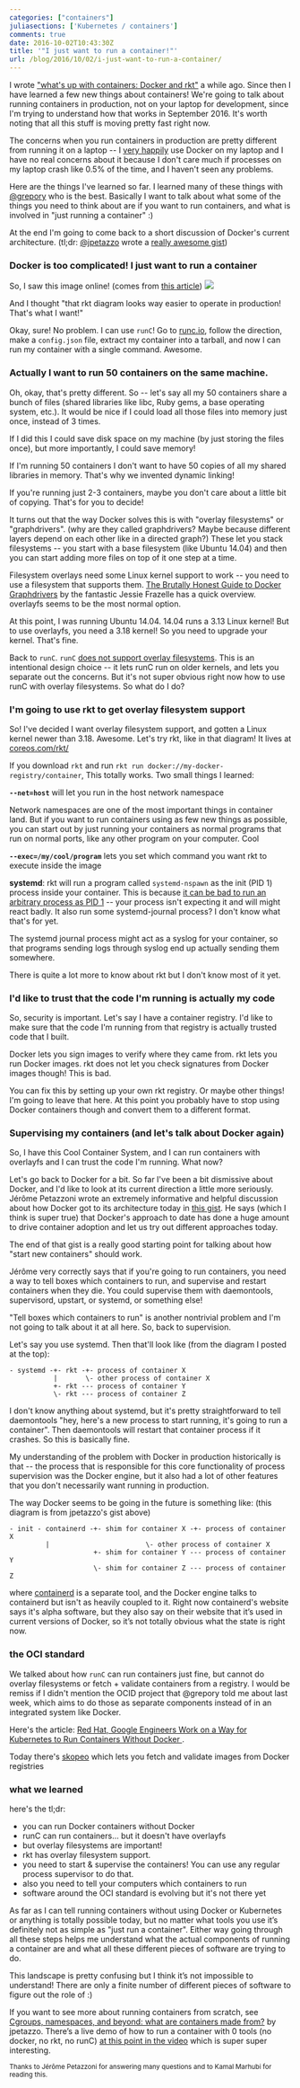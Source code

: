 ```yaml
---
categories: ["containers"]
juliasections: ['Kubernetes / containers']
comments: true
date: 2016-10-02T10:43:30Z
title: '"I just want to run a container!"'
url: /blog/2016/10/02/i-just-want-to-run-a-container/
---
```


I wrote ["what's up with containers: Docker and rkt"](http://jvns.ca/blog/2016/09/15/whats-up-with-containers-docker-and-rkt/)
a while ago. Since then I have learned a few new things about containers! We're going to
talk about running containers in production, not on your laptop for development, since I'm
trying to understand how that works in September 2016. It's worth noting that all this
stuff is moving pretty fast right now.

The concerns when you run containers in production are pretty different from running it on a laptop -- I [very happily](http://jvns.ca/blog/2015/11/09/docker-is-amazing/) use Docker on my laptop and I have no real concerns about it because I don't care much if processes on my laptop crash like 0.5% of the time, and I haven't seen any problems.

Here are the things I've learned so far. I learned many of these things with
[@grepory](https://twitter.com/grepory) who is the best. Basically I want to talk about what some of the things you need to think about are
if you want to run containers, and what is involved in "just running a container" :)

At the end I'm going to come back to a short discussion of Docker's current architecture. (tl;dr:
[@jpetazzo](https://twitter.com/jpetazzo) wrote a [really awesome gist](https://gist.github.com/jpetazzo/f1beba1dfd4c38e8daf2ebf2dcf3cdeb))

### Docker is too complicated! I just want to run a container

So, I saw this image online! (comes from [this article](https://medium.com/@adriaandejonge/moving-from-docker-to-rkt-310dc9aec938#.mmmi6m9ql)) 
<img src="/images/docker-rkt.png">

And I thought "that rkt diagram looks way easier to operate in production! That's what I
want!"

Okay, sure! No problem. I can use `runC`! Go to [runc.io](http://runc.io/), follow the
direction, make a `config.json` file, extract my container into a tarball, and now I can
run my container with a single command. Awesome.

### Actually I want to run 50 containers on the same machine.

Oh, okay, that's pretty different. So -- let's say all my 50 containers share a bunch of
files (shared libraries like libc, Ruby gems, a base operating system, etc.). It would be
nice if I could load all those files into memory just once, instead of 3 times.

If I did this I could save disk space on my machine (by just storing the files once), but
more importantly, I could save memory!

If I'm running 50 containers I don't want to have 50 copies of all my shared libraries in
memory. That's why we invented dynamic linking!

If you're running just 2-3 containers, maybe you don't care about a little bit of copying.
That's for you to decide!

It turns out that the way Docker solves this is with "overlay filesystems" or
"graphdrivers". (why are they called graphdrivers? Maybe because different layers depend on each other like in a directed graph?) These let you stack
filesystems -- you start with a base filesystem (like Ubuntu 14.04) and then you can start
adding more files on top of it one step at a time.

Filesystem overlays need some Linux kernel support to work -- you need to use a filesystem that supports them. [The Brutally Honest Guide to Docker Graphdrivers](https://blog.jessfraz.com/post/the-brutally-honest-guide-to-docker-graphdrivers/) by the fantastic Jessie Frazelle has a quick overview. overlayfs seems to be the most normal option. 

At this point, I was running Ubuntu 14.04. 14.04 runs a 3.13 Linux kernel! But to use overlayfs, you need a 3.18 kernel! So you need to upgrade your kernel. That's fine.
 
Back to `runC`. `runC` [does not support overlay filesystems](https://github.com/opencontainers/runc/issues/1040). This is an intentional design choice -- it lets runC run on older kernels, and lets you separate out the concerns. But it's not super obvious right now how to use runC with overlay filesystems. So what do I do?

### I'm going to use rkt to get overlay filesystem support

So! I've decided I want overlay filesystem support, and gotten a Linux kernel newer than
3.18. Awesome. Let's try rkt, like in that diagram! It lives at
[coreos.com/rkt/](https://coreos.com/rkt/)

If you download `rkt` and run `rkt run docker://my-docker-registry/container`, This
totally works. Two small things I learned:

**`--net=host`** will let you run in the host network namespace

Network namespaces are one of the most important things in container land. But if you want to run containers using as few new things as possible, you can start out by just running your containers as normal programs that run on normal ports, like any other program on your computer. Cool

**`--exec=/my/cool/program`** lets you set which command you want rkt to execute inside the image

**systemd**: rkt will run a program called `systemd-nspawn` as the init (PID 1) process inside your container. This is because [it can be bad to run an arbitrary process as PID 1](https://engineeringblog.yelp.com/2016/01/dumb-init-an-init-for-docker.html) -- your process isn't expecting it and will might react badly. It also run some systemd-journal process? I don't know what that's for yet.

The systemd journal process might act as a syslog for your container, so that programs sending logs through syslog end up actually sending them somewhere.

There is quite a lot more to know about rkt but I don't know most of it yet.

### I'd like to trust that the code I'm running is actually my code

So, security is important. Let's say I have a container registry. I'd like to make sure
that the code I'm running from that registry is actually trusted code that I built.

Docker lets you sign images to verify where they came from. rkt lets you run Docker
images. rkt does not let you check signatures from Docker images though! This is bad.

You can fix this by setting up your own rkt registry. Or maybe other things! I'm going to
leave that here. At this point you probably have to stop using Docker containers though and convert them to a different format.

### Supervising my containers (and let's talk about Docker again)

So, I have this Cool Container System, and I can run containers with overlayfs and I can
trust the code I'm running. What now?

Let's go back to Docker for a bit. So far I've been a bit dismissive about Docker, and I'd
like to look at its current direction a little more seriously. Jérôme Petazzoni wrote an
extremely informative and helpful discussion about how Docker got to its architecture
today in [this gist](https://gist.github.com/jpetazzo/f1beba1dfd4c38e8daf2ebf2dcf3cdeb). He says (which I think is super true) that Docker's approach to date has done a huge amount to drive container adoption and let us try out different approaches today.

The end of that gist is a really good starting point for talking about how "start new containers" should work.

Jérôme very correctly says that if you're going to run containers, you need a way to
tell boxes which containers to run, and supervise and restart containers when they die. You could supervise them with daemontools,
supervisord, upstart, or systemd, or something else!

"Tell boxes which containers to run" is another nontrivial problem and I'm not going to
talk about it at all here. So, back to supervision.

Let's say you use systemd. Then that'll look like (from the diagram I posted at the top):

```
- systemd -+- rkt -+- process of container X
           |       \- other process of container X
           +- rkt --- process of container Y
           \- rkt --- process of container Z
```

I don't know anything about systemd, but it's pretty straightforward to tell daemontools
"hey, here's a new process to start running, it's going to run a container". Then
daemontools will restart that container process if it crashes. So this is basically fine.

My understanding of the problem with Docker in production historically is that -- the
process that is responsible for this core functionality of process supervision was the
Docker engine, but it also had a lot of other features that you don't necessarily want
running in production.

The way Docker seems to be going in the future is something like: (this diagram is from jpetazzo's gist above)

```
- init - containerd -+- shim for container X -+- process of container X
         |                        \- other process of container X
                     +- shim for container Y --- process of container Y
                     \- shim for container Z --- process of container Z
```

where [containerd](https://containerd.tools/) is a separate tool, and the Docker engine
talks to containerd but isn't as heavily coupled to it. Right now containerd's website
says it's alpha software, but they also say on their website that it’s used in current versions of Docker, so it’s not totally obvious what the state is right now.

### the OCI standard

We talked about how `runC` can run containers just fine, but cannot do overlay filesystems or fetch + validate containers from a registry. I would be remiss if I didn't mention the OCID project that @grepory told me about last week, which aims to do those as separate components instead of in an integrated system like Docker.

Here's the article: [Red Hat, Google Engineers Work on a Way for Kubernetes to Run Containers Without Docker ](http://thenewstack.io/oci-building-way-kubernetes-run-containers-without-docker/).

Today there's [skopeo](https://github.com/projectatomic/skopeo) which lets you fetch and validate images from Docker registries

### what we learned

here's the tl;dr:

* you can run Docker containers without Docker
* runC can run containers... but it doesn't have overlayfs 
* but overlay filesystems are important!
* rkt has overlay filesystem support.
* you need to start & supervise the containers! You can use any regular process supervisor to do that.
* also you need to tell your computers which containers to run
* software around the OCI standard is evolving but it's not there yet

As far as I can tell running containers without using Docker or Kubernetes or anything is
totally possible today, but no matter what tools you use it’s definitely not as simple as
"just run a container". Either way going through all these steps helps me understand what
the actual components of running a container are and what all these different pieces of
software are trying to do.

This landscape is pretty confusing but I think it’s not impossible to understand! There
are only a finite number of different pieces of software to figure out the role of :)

If you want to see more about running containers from scratch, see [Cgroups, namespaces, and beyond: what are containers made from?](https://www.youtube.com/watch?v=sK5i-N34im8&feature=youtu.be) by jpetazzo. There’s a live demo of how to run a container with 0 tools (no docker, no rkt, no runC) [at this point in the video](https://www.youtube.com/watch?v=sK5i-N34im8&feature=youtu.be&t=41m11s) which is super super interesting.

<small> Thanks to Jérôme Petazzoni for answering many questions and to Kamal Marhubi for reading this.</small>

